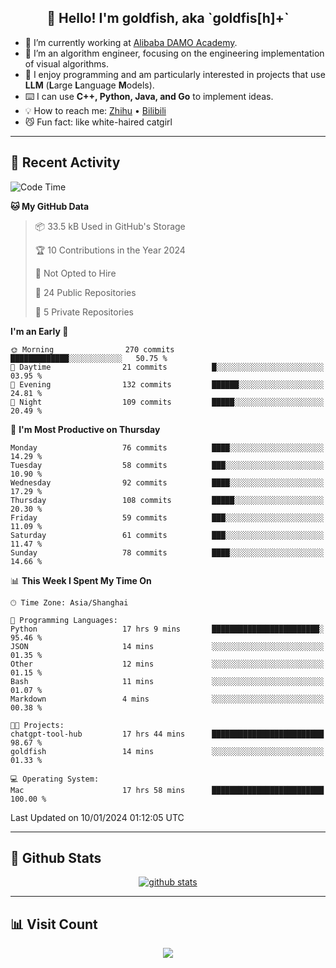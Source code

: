 
<h2 align="center">👋 Hello! I'm goldfish, aka `goldfis[h]+`</h2>

- 📍 I’m currently working at [Alibaba DAMO Academy](https://damo.alibaba.com/).  
- 🌱 I’m an algorithm engineer, focusing on the engineering implementation of visual algorithms.  
- 💬 I enjoy programming and am particularly interested in projects that use **LLM** (**L**arge **L**anguage **M**odels).   
- ⌨️ I can use **C++, Python, Java, and Go** to implement ideas.  
- 💡 How to reach me: [Zhihu](https://www.zhihu.com/people/goldfishh) • [Bilibili](https://space.bilibili.com/11349246)  
- 😼 Fun fact: like white-haired catgirl  

-------

## 🔧 Recent Activity

<!--START_SECTION:waka-->
![Code Time](http://img.shields.io/badge/Code%20Time-28%20hrs%2011%20mins-blue)

**🐱 My GitHub Data** 

> 📦 33.5 kB Used in GitHub's Storage 
 > 
> 🏆 10 Contributions in the Year 2024
 > 
> 🚫 Not Opted to Hire
 > 
> 📜 24 Public Repositories 
 > 
> 🔑 5 Private Repositories 
 > 
**I'm an Early 🐤** 

```text
🌞 Morning                270 commits         █████████████░░░░░░░░░░░░   50.75 % 
🌆 Daytime                21 commits          █░░░░░░░░░░░░░░░░░░░░░░░░   03.95 % 
🌃 Evening                132 commits         ██████░░░░░░░░░░░░░░░░░░░   24.81 % 
🌙 Night                  109 commits         █████░░░░░░░░░░░░░░░░░░░░   20.49 % 
```
📅 **I'm Most Productive on Thursday** 

```text
Monday                   76 commits          ████░░░░░░░░░░░░░░░░░░░░░   14.29 % 
Tuesday                  58 commits          ███░░░░░░░░░░░░░░░░░░░░░░   10.90 % 
Wednesday                92 commits          ████░░░░░░░░░░░░░░░░░░░░░   17.29 % 
Thursday                 108 commits         █████░░░░░░░░░░░░░░░░░░░░   20.30 % 
Friday                   59 commits          ███░░░░░░░░░░░░░░░░░░░░░░   11.09 % 
Saturday                 61 commits          ███░░░░░░░░░░░░░░░░░░░░░░   11.47 % 
Sunday                   78 commits          ████░░░░░░░░░░░░░░░░░░░░░   14.66 % 
```


📊 **This Week I Spent My Time On** 

```text
🕑︎ Time Zone: Asia/Shanghai

💬 Programming Languages: 
Python                   17 hrs 9 mins       ████████████████████████░   95.46 % 
JSON                     14 mins             ░░░░░░░░░░░░░░░░░░░░░░░░░   01.35 % 
Other                    12 mins             ░░░░░░░░░░░░░░░░░░░░░░░░░   01.15 % 
Bash                     11 mins             ░░░░░░░░░░░░░░░░░░░░░░░░░   01.07 % 
Markdown                 4 mins              ░░░░░░░░░░░░░░░░░░░░░░░░░   00.38 % 

🐱‍💻 Projects: 
chatgpt-tool-hub         17 hrs 44 mins      █████████████████████████   98.67 % 
goldfish                 14 mins             ░░░░░░░░░░░░░░░░░░░░░░░░░   01.33 % 

💻 Operating System: 
Mac                      17 hrs 58 mins      █████████████████████████   100.00 % 
```


 Last Updated on 10/01/2024 01:12:05 UTC
<!--END_SECTION:waka-->

-------

## 📆 Github Stats

<p align="center">
    <a href="https://github.com/anuraghazra/github-readme-stats">
      <img src="https://github-readme-stats.vercel.app/api?username=goldfishh&show_icons=true&theme=dracula" alt="github stats" />
    </a>
</p>

-------

## 📊 Visit Count

<p align="center">
  <a href="https://count.getloli.com/"><img src="https://count.getloli.com/get/@:goldfishh?theme=rule34"></a>
</p>
